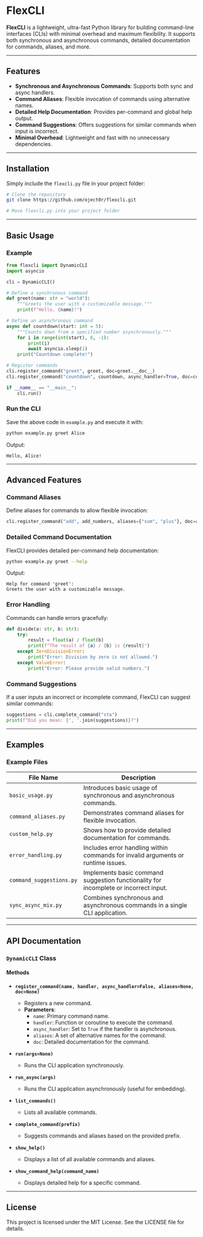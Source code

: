 # FlexCLI

**FlexCLI** is a lightweight, ultra-fast Python library for building command-line interfaces (CLIs) with minimal overhead and maximum flexibility. It supports both synchronous and asynchronous commands, detailed documentation for commands, aliases, and more.

---

## Features

- **Synchronous and Asynchronous Commands**: Supports both sync and async handlers.
- **Command Aliases**: Flexible invocation of commands using alternative names.
- **Detailed Help Documentation**: Provides per-command and global help output.
- **Command Suggestions**: Offers suggestions for similar commands when input is incorrect.
- **Minimal Overhead**: Lightweight and fast with no unnecessary dependencies.

---

## Installation

Simply include the `flexcli.py` file in your project folder:

```bash
# Clone the repository
git clone https://github.com/oject0r/flexcli.git

# Move flexcli.py into your project folder
```

---

## Basic Usage

### Example

```python
from flexcli import DynamicCLI
import asyncio

cli = DynamicCLI()

# Define a synchronous command
def greet(name: str = "world"):
    """Greets the user with a customizable message."""
    print(f"Hello, {name}!")

# Define an asynchronous command
async def countdown(start: int = 5):
    """Counts down from a specified number asynchronously."""
    for i in range(int(start), 0, -1):
        print(i)
        await asyncio.sleep(1)
    print("Countdown complete!")

# Register commands
cli.register_command("greet", greet, doc=greet.__doc__)
cli.register_command("countdown", countdown, async_handler=True, doc=countdown.__doc__)

if __name__ == "__main__":
    cli.run()
```

### Run the CLI

Save the above code in `example.py` and execute it with:

```bash
python example.py greet Alice
```

Output:

```
Hello, Alice!
```

---

## Advanced Features

### Command Aliases

Define aliases for commands to allow flexible invocation:

```python
cli.register_command("add", add_numbers, aliases={"sum", "plus"}, doc=add_numbers.__doc__)
```

### Detailed Command Documentation

FlexCLI provides detailed per-command help documentation:

```bash
python example.py greet --help
```

Output:

```
Help for command 'greet':
Greets the user with a customizable message.
```

### Error Handling

Commands can handle errors gracefully:

```python
def divide(a: str, b: str):
    try:
        result = float(a) / float(b)
        print(f"The result of {a} / {b} is {result}")
    except ZeroDivisionError:
        print("Error: Division by zero is not allowed.")
    except ValueError:
        print("Error: Please provide valid numbers.")
```

### Command Suggestions

If a user inputs an incorrect or incomplete command, FlexCLI can suggest similar commands:

```python
suggestions = cli.complete_command("sta")
print(f"Did you mean: {', '.join(suggestions)}?")
```

---

## Examples

### Example Files

| **File Name**         | **Description**                                                                                     |
|------------------------|-----------------------------------------------------------------------------------------------------|
| `basic_usage.py`       | Introduces basic usage of synchronous and asynchronous commands.                                    |
| `command_aliases.py`   | Demonstrates command aliases for flexible invocation.                                              |
| `custom_help.py`       | Shows how to provide detailed documentation for commands.                                          |
| `error_handling.py`    | Includes error handling within commands for invalid arguments or runtime issues.                   |
| `command_suggestions.py` | Implements basic command suggestion functionality for incomplete or incorrect input.              |
| `sync_async_mix.py`    | Combines synchronous and asynchronous commands in a single CLI application.                        |

---

## API Documentation

### `DynamicCLI` Class

#### Methods

- **`register_command(name, handler, async_handler=False, aliases=None, doc=None)`**
  - Registers a new command.
  - **Parameters**:
    - `name`: Primary command name.
    - `handler`: Function or coroutine to execute the command.
    - `async_handler`: Set to `True` if the handler is asynchronous.
    - `aliases`: A set of alternative names for the command.
    - `doc`: Detailed documentation for the command.

- **`run(args=None)`**
  - Runs the CLI application synchronously.

- **`run_async(args)`**
  - Runs the CLI application asynchronously (useful for embedding).

- **`list_commands()`**
  - Lists all available commands.

- **`complete_command(prefix)`**
  - Suggests commands and aliases based on the provided prefix.

- **`show_help()`**
  - Displays a list of all available commands and aliases.

- **`show_command_help(command_name)`**
  - Displays detailed help for a specific command.

---

## License

This project is licensed under the MIT License. See the LICENSE file for details.

